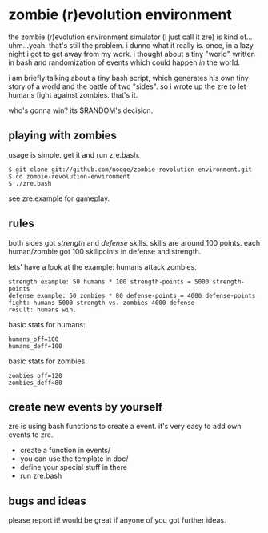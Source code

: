 zombie (r)evolution environment 
================================

the zombie (r)evolution environment simulator (i just call it zre) is kind of... uhm...yeah. 
that's still the problem. i dunno what it really is. once, in a lazy night i got to 
get away from my work. i thought about a tiny "world" written in bash and randomization of events
which could happen _in_ the world. 

i am briefly talking about a tiny bash script, which generates his own tiny
story of a world and the battle of two "sides". so i wrote up the zre to 
let humans fight against zombies. that's it. 

who's gonna win? its $RANDOM's decision. 

playing with zombies
--------------------

usage is simple. get it and run zre.bash.

    $ git clone git://github.com/noqqe/zombie-revolution-environment.git
    $ cd zombie-revolution-environment
    $ ./zre.bash

see zre.example for gameplay.

rules
-----

both sides got _strength_ and _defense_ skills. 
skills are around 100 points. each human/zombie got 100 skillpoints in
defense and strength. 

lets' have a look at the example: humans attack zombies.

    strength example: 50 humans * 100 strength-points = 5000 strength-points
    defense example: 50 zombies * 80 defense-points = 4000 defense-points
    fight: humans 5000 strength vs. zombies 4000 defense
    result: humans win.

basic stats for humans:

    humans_off=100
    humans_deff=100

basic stats for zombies.

    zombies_off=120
    zombies_deff=80

create new events by yourself
-----------------------------

zre is using bash functions to create a event. it's very easy to
add own events to zre. 

 * create a function in events/ 
 * you can use the template in doc/
 * define your special stuff in there
 * run zre.bash


bugs and ideas
-------------

please report it! would be great if anyone of you got further ideas.

